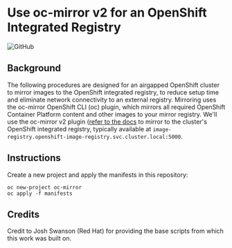 # Use oc-mirror v2 for an OpenShift Integrated Registry



![GitHub](https://img.shields.io/github/license/kevchu3/oc-mirror-v2-integrated-registry?color=blue&style=plastic)

## Background

The following procedures are designed for an airgapped OpenShift cluster to mirror images to the OpenShift integrated registry, to reduce setup time and eliminate network connectivity to an external registry.  Mirroring uses the oc-mirror OpenShift CLI (oc) plugin, which mirrors all required OpenShift Container Platform content and other images to your mirror registry.  We'll use the oc-mirror v2 plugin ([refer to the docs](https://docs.redhat.com/en/documentation/openshift_container_platform/4.18/html/disconnected_environments/mirroring-in-disconnected-environments#about-installing-oc-mirror-v2) to mirror to the cluster's OpenShift integrated registry, typically available at `image-registry.openshift-image-registry.svc.cluster.local:5000`.

## Instructions

Create a new project and apply the manifests in this repository:
```
oc new-project oc-mirror
oc apply -f manifests
```

## Credits

Credit to Josh Swanson (Red Hat) for providing the base scripts from which this work was built on.
